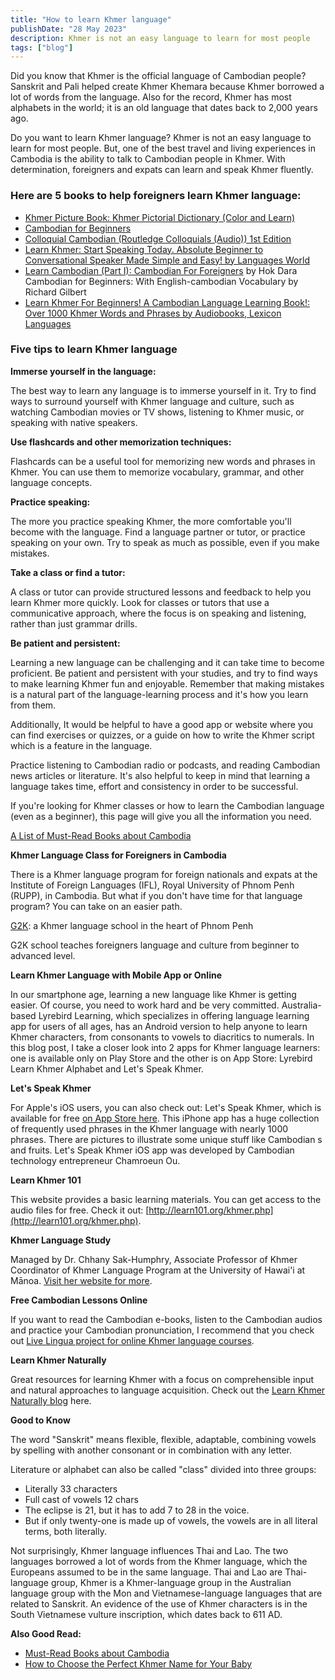 ```yaml
---
title: "How to learn Khmer language"
publishDate: "28 May 2023"
description: Khmer is not an easy language to learn for most people
tags: ["blog"]
---
```


Did you know that Khmer is the official language of Cambodian people? Sanskrit and Pali helped create Khmer Khemara because Khmer borrowed a lot of words from the language. Also for the record, Khmer has most alphabets in the world; it is an old language that dates back to 2,000 years ago.

Do you want to learn Khmer language? Khmer is not an easy language to learn for most people. But, one of the best travel and living experiences in Cambodia is the ability to talk to Cambodian people in Khmer. With determination, foreigners and expats can learn and speak Khmer fluently.

### Here are 5 books to help foreigners learn Khmer language:

- [Khmer Picture Book: Khmer Pictorial Dictionary (Color and Learn)](https://www.amazon.com/gp/product/1544907699/?tag=tbun27_cambodia-20)
- [Cambodian for Beginners](https://www.amazon.com/gp/product/1887521356/?tag=tbun27_cambodia-20)
- [Colloquial Cambodian (Routledge Colloquials (Audio)) 1st Edition](https://www.amazon.com/gp/product/041545302X/?tag=tbun27_cambodia-20)
- [Learn Khmer: Start Speaking Today. Absolute Beginner to Conversational Speaker Made Simple and Easy! by Languages World](https://www.amazon.com/gp/product/1793807434/?tag=tbun27_cambodia-20)
- [Learn Cambodian (Part I): Cambodian For Foreigners](https://www.amazon.com/gp/product/9924926102/?tag=tbun27_cambodia-20) by Hok Dara Cambodian for Beginners: With English-cambodian Vocabulary by Richard Gilbert
- [Learn Khmer For Beginners! A Cambodian Language Learning Book!: Over 1000 Khmer Words and Phrases by Audiobooks, Lexicon Languages](https://www.amazon.com/gp/product/1617044717/?tag=tbun27_cambodia-20)

### Five tips to learn Khmer language

**Immerse yourself in the language:**

The best way to learn any language is to immerse yourself in it. Try to find ways to surround yourself with Khmer language and culture, such as watching Cambodian movies or TV shows, listening to Khmer music, or speaking with native speakers.

**Use flashcards and other memorization techniques:**

Flashcards can be a useful tool for memorizing new words and phrases in Khmer. You can use them to memorize vocabulary, grammar, and other language concepts.

**Practice speaking:**

The more you practice speaking Khmer, the more comfortable you'll become with the language. Find a language partner or tutor, or practice speaking on your own. Try to speak as much as possible, even if you make mistakes.

**Take a class or find a tutor:**

A class or tutor can provide structured lessons and feedback to help you learn Khmer more quickly. Look for classes or tutors that use a communicative approach, where the focus is on speaking and listening, rather than just grammar drills.

**Be patient and persistent:**

Learning a new language can be challenging and it can take time to become proficient. Be patient and persistent with your studies, and try to find ways to make learning Khmer fun and enjoyable. Remember that making mistakes is a natural part of the language-learning process and it's how you learn from them.

Additionally, It would be helpful to have a good app or website where you can find exercises or quizzes, or a guide on how to write the Khmer script which is a feature in the language.

Practice listening to Cambodian radio or podcasts, and reading Cambodian news articles or literature. It's also helpful to keep in mind that learning a language takes time, effort and consistency in order to be successful.

If you're looking for Khmer classes or how to learn the Cambodian language (even as a beginner), this page will give you all the information you need.

[A List of Must-Read Books about Cambodia](https://cambopedia.com/best-books-about-cambodia/)

**Khmer Language Class for Foreigners in Cambodia**

There is a Khmer language program for foreign nationals and expats at the Institute of Foreign Languages (IFL), Royal University of Phnom Penh (RUPP), in Cambodia. But what if you don't have time for that language program? You can take on an easier path.

[G2K](https://www.g2k.asia/): a Khmer language school in the heart of Phnom Penh

G2K school teaches foreigners language and culture from beginner to advanced level.

**Learn Khmer Language with Mobile App or Online**

In our smartphone age, learning a new language like Khmer is getting easier. Of course, you need to work hard and be very committed. Australia-based Lyrebird Learning, which specializes in offering language learning app for users of all ages, has an Android version to help anyone to learn Khmer characters, from consonants to vowels to diacritics to numerals. In this blog post, I take a closer look into 2 apps for Khmer language learners: one is available only on Play Store and the other is on App Store: Lyrebird Learn Khmer Alphabet and Let's Speak Khmer.

**Let's Speak Khmer**

For Apple's iOS users, you can also check out: Let's Speak Khmer, which is available for free [on App Store here](https://itunes.apple.com/us/app/lets-speak-khmer/id670835884?mt=8). This iPhone app has a huge collection of frequently used phrases in the Khmer language with nearly 1000 phrases. There are pictures to illustrate some unique stuff like Cambodian s and fruits. Let's Speak Khmer iOS app was developed by Cambodian technology entrepreneur Chamroeun Ou.

**Learn Khmer 101**

This website provides a basic learning materials. You can get access to the audio files for free. Check it out: [http://learn101.org/khmer.php](http://learn101.org/khmer.php).

**Khmer Language Study**

Managed by Dr. Chhany Sak-Humphry, Associate Professor of Khmer Coordinator of Khmer Language Program at the University of Hawai'i at Mānoa. [Visit her website for more](http://learnkhmer.net/).

**Free Cambodian Lessons Online**

If you want to read the Cambodian e-books, listen to the Cambodian audios and practice your Cambodian pronunciation, I recommend that you check out [Live Lingua project for online Khmer language courses](https://www.livelingua.com/project/fsi/Cambodian/).

**Learn Khmer Naturally**

Great resources for learning Khmer with a focus on comprehensible input and natural approaches to language acquisition. Check out the [Learn Khmer Naturally blog](https://naturalkhmer.com/) here.

**Good to Know**

The word "Sanskrit" means flexible, flexible, adaptable, combining vowels by spelling with another consonant or in combination with any letter.

Literature or alphabet can also be called "class" divided into three groups:

- Literally 33 characters
- Full cast of vowels 12 chars
- The eclipse is 21, but it has to add 7 to 28 in the voice.
- But if only twenty-one is made up of vowels, the vowels are in all literal terms, both literally.

Not surprisingly, Khmer language influences Thai and Lao. The two languages ​​borrowed a lot of words from the Khmer language, which the Europeans assumed to be in the same language. Thai and Lao are Thai-language group, Khmer is a Khmer-language group in the Australian language group with the Mon and Vietnamese-language languages ​​that are related to Sanskrit. An evidence of the use of Khmer characters is in the South Vietnamese vulture inscription, which dates back to 611 AD.

**Also Good Read:**

- [Must-Read Books about Cambodia](https://cambopedia.com/best-books-about-cambodia/)
- [How to Choose the Perfect Khmer Name for Your Baby](https://cambopedia.com/khmer-names/)
